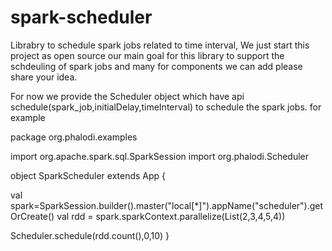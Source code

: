 # spark-scheduler
Librabry to schedule spark jobs related to time interval, We just start this project as open source our main goal for this library to support the schdeuling of spark jobs and many for components we can add please share your idea.

For now we provide the Scheduler object which have api schedule(spark_job,initialDelay,timeInterval) to schedule the spark jobs. for example

package org.phalodi.examples

import org.apache.spark.sql.SparkSession
import org.phalodi.Scheduler

object SparkScheduler extends App {

  val spark=SparkSession.builder().master("local[*]").appName("scheduler").getOrCreate()
  val rdd = spark.sparkContext.parallelize(List(2,3,4,5,4))

  Scheduler.schedule(rdd.count(),0,10)
}


